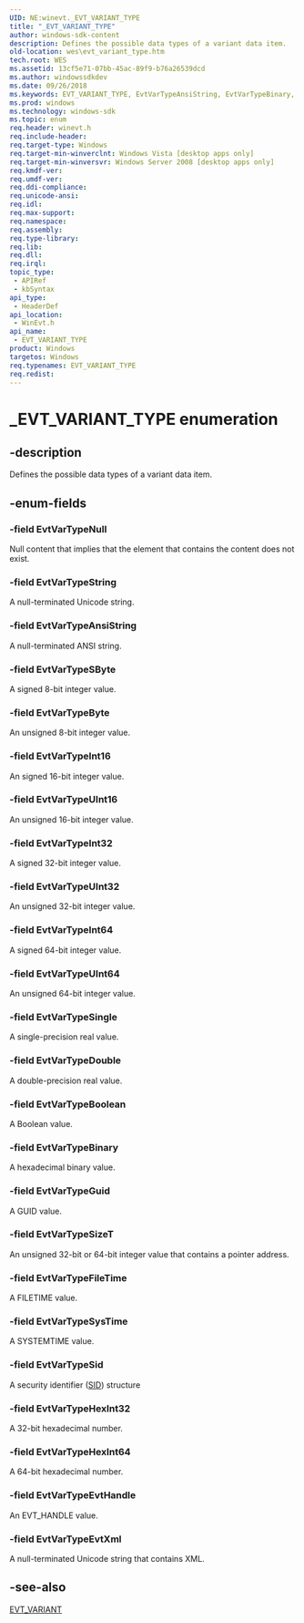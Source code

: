```yaml
---
UID: NE:winevt._EVT_VARIANT_TYPE
title: "_EVT_VARIANT_TYPE"
author: windows-sdk-content
description: Defines the possible data types of a variant data item.
old-location: wes\evt_variant_type.htm
tech.root: WES
ms.assetid: 13cf5e71-07bb-45ac-89f9-b76a26539dcd
ms.author: windowssdkdev
ms.date: 09/26/2018
ms.keywords: EVT_VARIANT_TYPE, EvtVarTypeAnsiString, EvtVarTypeBinary, EvtVarTypeBoolean, EvtVarTypeByte, EvtVarTypeDouble, EvtVarTypeEvtHandle, EvtVarTypeEvtXml, EvtVarTypeFileTime, EvtVarTypeGuid, EvtVarTypeHexInt32, EvtVarTypeHexInt64, EvtVarTypeInt16, EvtVarTypeInt32, EvtVarTypeInt64, EvtVarTypeNull, EvtVarTypeSByte, EvtVarTypeSid, EvtVarTypeSingle, EvtVarTypeSizeT, EvtVarTypeString, EvtVarTypeSysTime, EvtVarTypeUInt16, EvtVarTypeUInt32, EvtVarTypeUInt64, _EVT_VARIANT_TYPE, _EVT_VARIANT_TYPE enumeration [EventLog], wes.evt_variant_type, winevt/EvtVarTypeAnsiString, winevt/EvtVarTypeBinary, winevt/EvtVarTypeBoolean, winevt/EvtVarTypeByte, winevt/EvtVarTypeDouble, winevt/EvtVarTypeEvtHandle, winevt/EvtVarTypeEvtXml, winevt/EvtVarTypeFileTime, winevt/EvtVarTypeGuid, winevt/EvtVarTypeHexInt32, winevt/EvtVarTypeHexInt64, winevt/EvtVarTypeInt16, winevt/EvtVarTypeInt32, winevt/EvtVarTypeInt64, winevt/EvtVarTypeNull, winevt/EvtVarTypeSByte, winevt/EvtVarTypeSid, winevt/EvtVarTypeSingle, winevt/EvtVarTypeSizeT, winevt/EvtVarTypeString, winevt/EvtVarTypeSysTime, winevt/EvtVarTypeUInt16, winevt/EvtVarTypeUInt32, winevt/EvtVarTypeUInt64, winevt/_EVT_VARIANT_TYPE
ms.prod: windows
ms.technology: windows-sdk
ms.topic: enum
req.header: winevt.h
req.include-header: 
req.target-type: Windows
req.target-min-winverclnt: Windows Vista [desktop apps only]
req.target-min-winversvr: Windows Server 2008 [desktop apps only]
req.kmdf-ver: 
req.umdf-ver: 
req.ddi-compliance: 
req.unicode-ansi: 
req.idl: 
req.max-support: 
req.namespace: 
req.assembly: 
req.type-library: 
req.lib: 
req.dll: 
req.irql: 
topic_type:
 - APIRef
 - kbSyntax
api_type:
 - HeaderDef
api_location:
 - WinEvt.h
api_name:
 - EVT_VARIANT_TYPE
product: Windows
targetos: Windows
req.typenames: EVT_VARIANT_TYPE
req.redist: 
---
```


# _EVT_VARIANT_TYPE enumeration


## -description


Defines the possible data types of a variant data item.


## -enum-fields




### -field EvtVarTypeNull

Null content that implies that the element that contains the content does not exist.


### -field EvtVarTypeString

A null-terminated Unicode string.


### -field EvtVarTypeAnsiString

A null-terminated ANSI string.


### -field EvtVarTypeSByte

A signed 8-bit integer value.


### -field EvtVarTypeByte

An unsigned 8-bit integer value.


### -field EvtVarTypeInt16

An signed 16-bit integer value.


### -field EvtVarTypeUInt16

An unsigned 16-bit integer value.


### -field EvtVarTypeInt32

A signed 32-bit integer value.


### -field EvtVarTypeUInt32

An unsigned 32-bit integer value.


### -field EvtVarTypeInt64

A signed 64-bit integer value.


### -field EvtVarTypeUInt64

An unsigned 64-bit integer value.


### -field EvtVarTypeSingle

A single-precision real value.


### -field EvtVarTypeDouble

A double-precision real value.


### -field EvtVarTypeBoolean

A Boolean value.


### -field EvtVarTypeBinary

A hexadecimal binary value.


### -field EvtVarTypeGuid

A GUID value.


### -field EvtVarTypeSizeT

An unsigned 32-bit or 64-bit integer value that contains a pointer address.


### -field EvtVarTypeFileTime

A FILETIME value.


### -field EvtVarTypeSysTime

 A SYSTEMTIME value.


### -field EvtVarTypeSid

A security identifier (<a href="https://msdn.microsoft.com/328fba4e-e590-4174-9274-52dad58cb91f">SID</a>) structure


### -field EvtVarTypeHexInt32

A 32-bit hexadecimal number.


### -field EvtVarTypeHexInt64

A 64-bit hexadecimal number.


### -field EvtVarTypeEvtHandle

An EVT_HANDLE value.


### -field EvtVarTypeEvtXml

A null-terminated Unicode string that contains XML.


## -see-also




<a href="https://msdn.microsoft.com/4b0f338b-0b66-4ba5-9e29-b15afe15a2d3">EVT_VARIANT</a>
 

 

